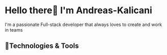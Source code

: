# Hello there:wave: I'm Andreas-Kalicani
I'm a passionate Full-stack developer that always loves to create and work in teams 
## :wrench:Technologies & Tools

